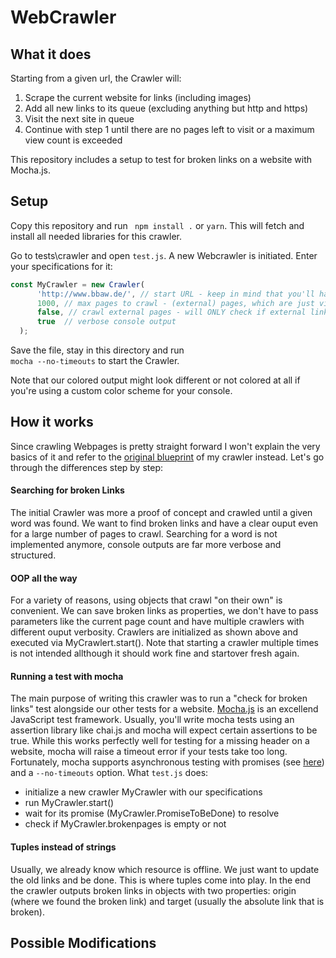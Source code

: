 # WebCrawler

## What it does

Starting from a given url, the Crawler will:

1. Scrape the current website for links (including images)
2. Add all new links to its queue (excluding anything but http and https)
3. Visit the next site in queue
4. Continue with step 1 until there are no pages left to visit or a maximum view count is exceeded

This repository includes a setup to test for broken links on a website with Mocha.js.

## Setup

Copy this repository and run  ` npm install .` or `yarn`. This will fetch and install all needed libraries for this crawler.

Go to tests\crawler and open `test.js`. A new Webcrawler is initiated. Enter your specifications for it:
```javascript
const MyCrawler = new Crawler(
      'http://www.bbaw.de/', // start URL - keep in mind that you'll have to be specific with slashes!
      1000, // max pages to crawl - (external) pages, which are just visited and not crawled do not count
      false, // crawl external pages - will ONLY check if external links are online, not crawl them if set to false (recommended)
      true  // verbose console output
  );
```
Save the file, stay in this directory and run  
`mocha --no-timeouts`
to start the Crawler.

Note that our colored output might look different or not colored at all if you're using a custom color scheme for your console.

## How it works


Since crawling Webpages is pretty straight forward I won't explain the very basics of it and refer to the 
[original blueprint](http://www.netinstructions.com/how-to-make-a-simple-web-Crawler-in-javascript-and-node-js/) of my crawler instead. Let's go through the differences step by step:

#### Searching for broken Links

The initial Crawler was more a proof of concept and crawled until a given word was found. We want to find broken links and have a clear ouput even for a large number of pages to crawl.
Searching for a word is not implemented anymore, console outputs are far more verbose and structured.

#### OOP all the way

For a variety of reasons, using objects that crawl "on their own" is convenient. We can save broken links as properties, we don't have to pass parameters like the current page count
and have multiple crawlers with different ouput verbosity. Crawlers are initialized as shown above and executed via MyCrawlert.start(). Note that starting a crawler multiple times is not intended
allthough it should work fine and startover fresh again.

#### Running a test with mocha

The main purpose of writing this crawler was to run a "check for broken links" test alongside our other tests for a website. [Mocha.js](https://mochajs.org/) is an excellend JavaScript test framework.
Usually, you'll write mocha tests using an assertion library like chai.js and mocha will expect certain assertions to be true. While this works perfectly well for testing for 
a missing header on a website, mocha will raise a timeout error if your tests take too long.
Fortunately, mocha supports asynchronous testing with promises (see [here](https://mochajs.org/#working-with-promises)) and a `--no-timeouts` option.
What `test.js` does: 
* initialize a new crawler MyCrawler with our specifications
* run MyCrawler.start()
* wait for its promise (MyCrawler.PromiseToBeDone) to resolve
* check if MyCrawler.brokenpages is empty or not

#### Tuples instead of strings

Usually, we already know which resource is offline. We just want to update the old links and be done. This is where tuples come into play.
In the end the crawler outputs broken links in objects with two properties: origin (where we found the broken link) and target (usually the absolute link that is broken).

####
## Possible Modifications
